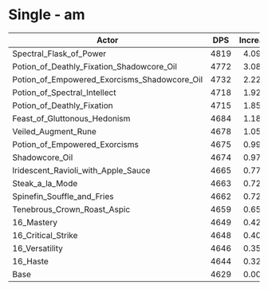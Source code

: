 # Single - am
| Actor | DPS | Increase |
|---|:---:|:---:|
|Spectral_Flask_of_Power|4819|4.09%|
|Potion_of_Deathly_Fixation_Shadowcore_Oil|4772|3.08%|
|Potion_of_Empowered_Exorcisms_Shadowcore_Oil|4732|2.22%|
|Potion_of_Spectral_Intellect|4718|1.92%|
|Potion_of_Deathly_Fixation|4715|1.85%|
|Feast_of_Gluttonous_Hedonism|4684|1.18%|
|Veiled_Augment_Rune|4678|1.05%|
|Potion_of_Empowered_Exorcisms|4675|0.99%|
|Shadowcore_Oil|4674|0.97%|
|Iridescent_Ravioli_with_Apple_Sauce|4665|0.77%|
|Steak_a_la_Mode|4663|0.72%|
|Spinefin_Souffle_and_Fries|4662|0.72%|
|Tenebrous_Crown_Roast_Aspic|4659|0.65%|
|16_Mastery|4649|0.42%|
|16_Critical_Strike|4648|0.40%|
|16_Versatility|4646|0.35%|
|16_Haste|4644|0.32%|
|Base|4629|0.00%|
